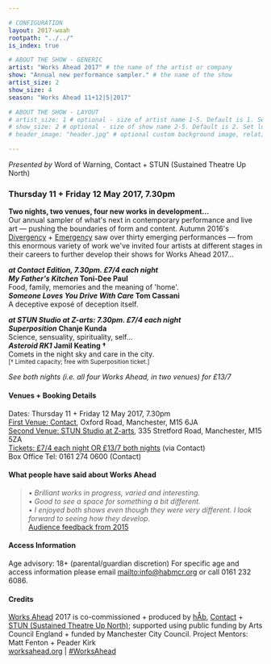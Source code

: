 ```yaml
---

# CONFIGURATION
layout: 2017-woah
rootpath: "../../"
is_index: true

# ABOUT THE SHOW - GENERIC
artist: "Works Ahead 2017" # the name of the artist or company
show: "Annual new performance sampler." # the name of the show
artist_size: 2
show_size: 4
season: "Works Ahead 11+12|5|2017"

# ABOUT THE SHOW - LAYOUT
# artist_size: 1 # optional - size of artist name 1-5. Default is 1. Set longer names to lower values
# show_size: 2 # optional - size of show name 2-5. Default is 2. Set longer names to lower values
# header_image: "header.jpg" # optional custom background image, relative to current page

---
```

*Presented by* Word of Warning, Contact + STUN (Sustained Theatre Up North)
         
### Thursday 11 + Friday 12 May 2017, 7.30pm        
**Two nights, two venues, four new works in development…**          
Our annual sampler of what's next in contemporary performance and live art — pushing the boundaries of form and content. Autumn 2016's [Divergency](/archive/2016-divergency) + [Emergency](/archive/2016-emergency) saw over thirty emerging performances — from this enormous variety of work we've invited four artists at different stages in their careers to further develop their shows for Works Ahead 2017…        
         
***at Contact Edition, 7.30pm. £7/4 each night***        
***My Father's Kitchen* Toni-Dee Paul**<br>Food, family, memories and the meaning of 'home'.        
***Someone Loves You Drive With Care* Tom Cassani**<br>A deceptive exposé of deception itself.        
        
***at STUN Studio at Z-arts: 7.30pm. £7/4 each night***        
***Superposition* Chanje Kunda**<br>Science, sensuality, spirituality, self…        
***Asteroid RK1* Jamil Keating †**<br>Comets in the night sky and care in the city.<br><small>[† Limited capacity; free with Superposition ticket.]</small>         
         
*See both nights (i.e. all four Works Ahead, in two venues) for £13/7*

#### Venues + Booking Details        
Dates: Thursday 11 + Friday 12 May 2017, 7.30pm          
<a href="http://contactmcr.com/visit/getting-here" target="_blank">First Venue: Contact</a>, Oxford Road, Manchester, M15 6JA        
<a href="" target="_blank">Second Venue: STUN Studio at Z-arts</a>, 335 Stretford Road, Manchester, M15 5ZA         
<a href="http://contactmcr.com/whats-on//booking" target="_blank">Tickets: £7/4 each night OR £13/7 both nights</a> (via Contact)               
Box Office Tel: 0161 274 0600 (Contact)        
          
#### What people have said about Works Ahead        
>• *Brilliant works in progress, varied and interesting.*        
>• *Good to see a space for something a bit different.*        
>• *I enjoyed both shows even though they were very different. I look forward to seeing how they develop.*          
[Audience feedback from 2015](/archive/2015-worksahead)
          
#### Access Information        
Age advisory: 18+ (parental/guardian discretion) For specific age and access information please email <mailto:info@habmcr.org> or call 0161 232 6086.          
          
#### Credits         
[Works Ahead](/hab/worksahead) 2017 is co-commissioned + produced by [hÅb](/hab), <a href="http://contactmcr.com" target="_blank">Contact</a> + <a href="http://stunlive.com" target="_blank">STUN (Sustained Theatre Up North)</a>; supported using public funding by Arts Council England + funded by Manchester City Council. Project Mentors: Matt Fenton + Peader Kirk        
<a href="http://worksahead.org" target="_blank">worksahead.org</a> | <a href="http://twitter.com/hashtag/WorksAhead" target="_blank">#WorksAhead</a>
